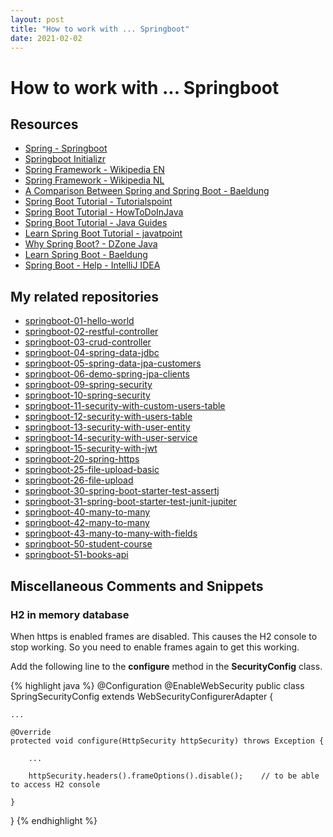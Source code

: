 ```yaml
---
layout: post
title: "How to work with ... Springboot"
date: 2021-02-02
---
```

# How to work with ... Springboot

## Resources

* [Spring - Springboot](https://spring.io/projects/spring-boot)
* [Springboot Initializr](https://start.spring.io)
* [Spring Framework - Wikipedia EN](https://en.wikipedia.org/wiki/Spring_Framework)
* [Spring Framework - Wikipedia NL](https://nl.wikipedia.org/wiki/Spring_Framework)
* [A Comparison Between Spring and Spring Boot - Baeldung](https://www.baeldung.com/spring-vs-spring-boot)
* [Spring Boot Tutorial - Tutorialspoint](https://www.tutorialspoint.com/spring_boot/index.htm)
* [Spring Boot Tutorial - HowToDoInJava](https://howtodoinjava.com/spring-boot-tutorials/)
* [Spring Boot Tutorial - Java Guides](https://www.javaguides.net/p/spring-boot-tutorial.html)
* [Learn Spring Boot Tutorial - javatpoint](https://www.javatpoint.com/spring-boot-tutorial)
* [Why Spring Boot? - DZone Java](https://dzone.com/articles/why-springboot)
* [Learn Spring Boot - Baeldung](https://www.baeldung.com/spring-boot)
* [Spring Boot - Help - IntelliJ IDEA](https://www.jetbrains.com/help/idea/spring-boot.html)

## My related repositories

* [springboot-01-hello-world](https://github.com/PeterAnema/springboot-01-hello-world)
* [springboot-02-restful-controller](https://github.com/PeterAnema/springboot-02-restful-controller)
* [springboot-03-crud-controller](https://github.com/PeterAnema/springboot-03-crud-controller)
* [springboot-04-spring-data-jdbc](https://github.com/PeterAnema/springboot-04-spring-data-jdbc)
* [springboot-05-spring-data-jpa-customers](https://github.com/PeterAnema/springboot-05-spring-data-jpa-customers)
* [springboot-06-demo-spring-jpa-clients](https://github.com/PeterAnema/springboot-06-demo-spring-jpa-clients)
* [springboot-09-spring-security](https://github.com/PeterAnema/springboot-09-spring-security)
* [springboot-10-spring-security](https://github.com/PeterAnema/springboot-10-spring-security)
* [springboot-11-security-with-custom-users-table](https://github.com/PeterAnema/springboot-11-security-with-custom-users-table)
* [springboot-12-security-with-users-table](https://github.com/PeterAnema/springboot-12-security-with-users-table)
* [springboot-13-security-with-user-entity](https://github.com/PeterAnema/springboot-13-security-with-user-entity)
* [springboot-14-security-with-user-service](https://github.com/PeterAnema/springboot-14-security-with-user-service)
* [springboot-15-security-with-jwt](https://github.com/PeterAnema/springboot-15-security-with-jwt)
* [springboot-20-spring-https](https://github.com/PeterAnema/springboot-20-spring-https)
* [springboot-25-file-upload-basic](https://github.com/PeterAnema/springboot-25-file-upload-basic)
* [springboot-26-file-upload](https://github.com/PeterAnema/springboot-26-file-upload)
* [springboot-30-spring-boot-starter-test-assertj](https://github.com/PeterAnema/springboot-30-spring-boot-starter-test-assertj)
* [springboot-31-spring-boot-starter-test-junit-jupiter](https://github.com/PeterAnema/springboot-31-spring-boot-starter-test-junit-jupiter)
* [springboot-40-many-to-many](https://github.com/PeterAnema/springboot-40-many-to-many)
* [springboot-42-many-to-many](https://github.com/PeterAnema/springboot-42-many-to-many)
* [springboot-43-many-to-many-with-fields](https://github.com/PeterAnema/springboot-43-many-to-many-with-fields)
* [springboot-50-student-course](https://github.com/PeterAnema/springboot-50-student-course)
* [springboot-51-books-api](https://github.com/PeterAnema/springboot-51-books-api)

## Miscellaneous Comments and Snippets

### H2 in memory database

When https is enabled frames are disabled. This causes the H2 console to stop working. So you need to enable frames again to get this working. 

Add the following line to the **configure** method in the **SecurityConfig** class.

{% highlight java %}
@Configuration
@EnableWebSecurity
public class SpringSecurityConfig extends WebSecurityConfigurerAdapter {

    ...

    @Override
    protected void configure(HttpSecurity httpSecurity) throws Exception {

        ...

        httpSecurity.headers().frameOptions().disable();    // to be able to access H2 console

    }

}
{% endhighlight %}